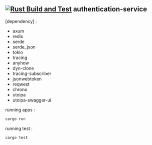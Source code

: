 [![Rust Build and Test](https://github.com/MRdyRy/Ticket-Microservice/actions/workflows/rust.yml/badge.svg)](https://github.com/MRdyRy/Ticket-Microservice/actions/workflows/rust.yml)
authentication-service
-------
[dependency] : 
- axum  
- redis 
- serde
- serde_json
- tokio 
- tracing
- anyhow
- dyn-clone
- tracing-subscriber
- jsonwebtoken
- reqwest
- chrono
- utoipa
- utoipa-swagger-ui

running apps :
```bash
cargo run
```

running test :
```bash
cargo test
```
